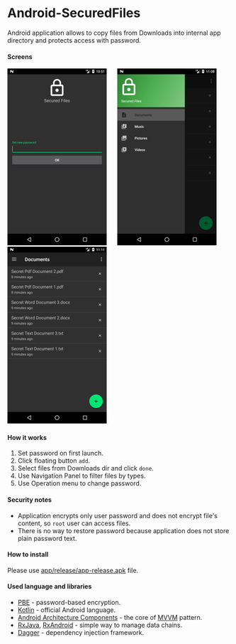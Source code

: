 # Android-SecuredFiles

Android application allows to copy files from Downloads into internal app directory and protects access with password.

#### Screens


![link](screenshots/pass_screen.png) &nbsp;&nbsp;&nbsp;&nbsp; ![link](screenshots/nav_drawer.png) &nbsp;&nbsp;&nbsp;&nbsp; ![link](screenshots/main_screen.png)

#### How it works

1. Set password on first launch.
2. Click floating button `add`.
3. Select files from Downloads dir and click `done`.
4. Use Navigation Panel to filter files by types.
5. Use Operation menu to change password.

#### Security notes

- Application encrypts only user password and does not encrypt file's content, so `root` user can access files.
- There is no way to restore password because application does not store plain password text.

#### How to install

Please use [app/release/app-release.apk](./app/release/app-release.apk) file.

#### Used language and libraries
 * [PBE](http://www.crypto-it.net/eng/theory/pbe.html) - password-based encryption.
 * [Kotlin](https://kotlinlang.org/docs/tutorials/kotlin-android.html) - official Android language.
 * [Android Architecture Components](https://developer.android.com/topic/libraries/architecture/index.html) - the core of [MVVM](https://en.wikipedia.org/wiki/Model%E2%80%93view%E2%80%93viewmodel) pattern.
 * [RxJava](https://github.com/ReactiveX/RxJava), [RxAndroid](https://github.com/ReactiveX/RxAndroid) - simple way to manage data chains.
 * [Dagger](https://google.github.io/dagger/) - dependency injection framework.

